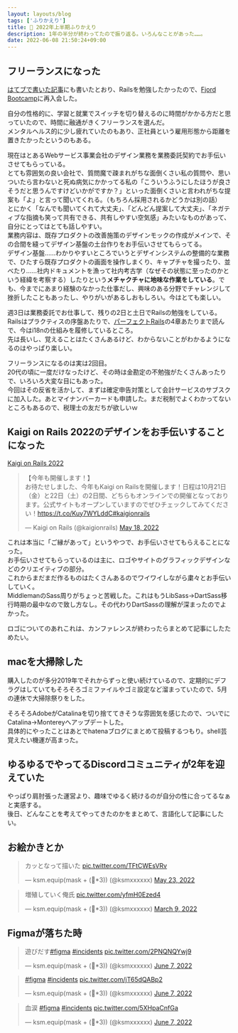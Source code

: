 ```yaml
---
layout: layouts/blog
tags: ['ふりかえり']
title: 💭 2022年上半期ふりかえり
description: 1年の半分が終わってたので振り返る。いろんなことがあった……。
date: 2022-06-08 21:50:24+09:00
---
```


## フリーランスになった

[はてブで書いた記事](https://ksmxxxxxx.hatenablog.com/entry/2021/05/29/215144)にも書いたとおり、Railsを勉強したかったので、[Fjord Bootcamp](https://bootcamp.fjord.jp/welcome)に再入会した。

自分の性格的に、学習と就業でスイッチを切り替えるのに時間がかかる方だと思っていたので、時間に融通がきくフリーランスを選んだ。  
メンタルヘルス的に少し疲れていたのもあり、正社員という雇用形態から距離を置きたかったというのもある。

現在はとあるWebサービス事業会社のデザイン業務を業務委託契約でお手伝いさせてもらっている。  
とても雰囲気の良い会社で、質問魔で疎まれがちな面倒くさい私の質問や、思いついたら言わないと死ぬ病気にかかってる私の「こういうふうにしたほうが良さそうだと思うんですけどいかがですか？」といった面倒くさいと言われがちな提案も「よ」と言って聞いてくれる。（もちろん採用されるかどうかは別の話）  
とにかく「なんでも聞いてくれて大丈夫」、「どんどん提案して大丈夫」、「ネガティブな指摘も笑って共有できる、共有しやすい空気感」みたいなものがあって、自分にとってはとても話しやすい。  
業務内容は、既存プロダクトの改善施策のデザインモックの作成がメインで、その合間を縫ってデザイン基盤の土台作りをお手伝いさせてもらってる。  
デザイン基盤……わかりやすいところでいうとデザインシステムの整備的な業務で、ひたすら既存プロダクトの画面を操作しまくり、キャプチャを撮ったり、並べたり……社内ドキュメントを漁って社内考古学（なぜその状態に至ったのかという経緯を考察する）したりという**メチャクチャに地味な作業をしている**。でも、今までにあまり経験のなかった仕事だし、興味のある分野でチャレンジして挫折したこともあったし、やりがいがあるしおもしろい。今はとても楽しい。

週3日は業務委託でお仕事して、残りの2日と土日でRailsの勉強をしている。  
Railsはプラクティスの序盤あたりで、[パーフェクトRails](https://gihyo.jp/book/2020/978-4-297-11462-6)の4章あたりまで読んで、今はi18nの仕組みを履修しているところ。  
先は長いし、覚えることはたくさんあるけど、わからないことがわかるようになるのはやっぱり楽しい。

フリーランスになるのは実は2回目。  
20代の頃に一度だけなったけど、その時は金勘定の不勉強がたくさんあったりで、いろいろ大変な目にもあった。  
今回はその反省を活かして、まずは確定申告対策として会計サービスのサブスクに加入した。あとマイナンバーカードも申請した。まだ税制でよくわかってないところもあるので、税理士の友だちが欲しいｗ

## Kaigi on Rails 2022のデザインをお手伝いすることになった

[Kaigi on Rails 2022](https://kaigionrails.org/2022/)

<blockquote class="twitter-tweet"><p lang="ja" dir="ltr">【今年も開催します！】<br>お待たせしました、今年もKaigi on Railsを開催します！日程は10月21日（金）と22日（土）の2日間、どちらもオンラインでの開催となっております。公式サイトもオープンしていますのでぜひチェックしてみてください！<a href="https://t.co/Kuy7WYLddC">https://t.co/Kuy7WYLddC</a><a href="https://twitter.com/hashtag/kaigionrails?src=hash&amp;ref_src=twsrc%5Etfw">#kaigionrails</a></p>&mdash; Kaigi on Rails (@kaigionrails) <a href="https://twitter.com/kaigionrails/status/1526904826650849280?ref_src=twsrc%5Etfw">May 18, 2022</a></blockquote> <script async src="https://platform.twitter.com/widgets.js" charset="utf-8"></script>

これは本当に「ご縁があって」というやつで、お手伝いさせてもらえることになった。  
お手伝いさせてもらっているのは主に、ロゴやサイトのグラフィックデザインなどのクリエイティブの部分。  
これからまだまだ作るものはたくさんあるのでワイワイしながら粛々とお手伝いしていく。  
MiddlemanのSass周りがちょっと苦戦した。これはもうLibSass→DartSass移行時期の最中なので致し方なし。その代わりDartSassの理解が深まったのでよかった。

ロゴについてのあれこれは、カンファレンスが終わったらまとめて記事にしたためたい。

## macを大掃除した

購入したのが多分2019年でそれからずっと使い続けているので、定期的にデフラグはしていてもそろそろゴミファイルやゴミ設定など溜まっていたので、5月の連休で大掃除祭りをした。  

そろそろAdobeがCatalinaを切り捨ててきそうな雰囲気を感じたので、ついでにCatalina→Montereyへアップデートした。  
具体的にやったことはあとでhatenaブログにまとめて投稿するつもり。shell芸覚えたい機運が高まった。

## ゆるゆるでやってるDiscordコミュニティが2年を迎えていた

やっぱり肩肘張った運営より、趣味でゆるく続けるのが自分の性に合ってるなぁと実感する。  
後日、どんなことを考えてやってきたのかをまとめて、言語化して記事にしたい。

## お絵かきとか

<blockquote class="twitter-tweet"><p lang="ja" dir="ltr">カッとなって描いた <a href="https://t.co/TFtCWEsVRv">pic.twitter.com/TFtCWEsVRv</a></p>&mdash; ksm.equip(mask + (💉*3)) (@ksmxxxxxx) <a href="https://twitter.com/ksmxxxxxx/status/1528726793347547137?ref_src=twsrc%5Etfw">May 23, 2022</a></blockquote> <script async src="https://platform.twitter.com/widgets.js" charset="utf-8"></script>

<blockquote class="twitter-tweet"><p lang="ja" dir="ltr">増殖していく俺氏 <a href="https://t.co/yfmH0Ezed4">pic.twitter.com/yfmH0Ezed4</a></p>&mdash; ksm.equip(mask + (💉*3)) (@ksmxxxxxx) <a href="https://twitter.com/ksmxxxxxx/status/1501578757886595078?ref_src=twsrc%5Etfw">March 9, 2022</a></blockquote> <script async src="https://platform.twitter.com/widgets.js" charset="utf-8"></script>

## Figmaが落ちた時

<blockquote class="twitter-tweet"><p lang="ja" dir="ltr">遊びだす<a href="https://twitter.com/hashtag/figma?src=hash&amp;ref_src=twsrc%5Etfw">#figma</a> <a href="https://twitter.com/hashtag/incidents?src=hash&amp;ref_src=twsrc%5Etfw">#incidents</a> <a href="https://t.co/2PNQNQYwj9">pic.twitter.com/2PNQNQYwj9</a></p>&mdash; ksm.equip(mask + (💉*3)) (@ksmxxxxxx) <a href="https://twitter.com/ksmxxxxxx/status/1534076445295005697?ref_src=twsrc%5Etfw">June 7, 2022</a></blockquote> <script async src="https://platform.twitter.com/widgets.js" charset="utf-8"></script>

<blockquote class="twitter-tweet"><p lang="und" dir="ltr"><a href="https://twitter.com/hashtag/figma?src=hash&amp;ref_src=twsrc%5Etfw">#figma</a> <a href="https://twitter.com/hashtag/incidents?src=hash&amp;ref_src=twsrc%5Etfw">#incidents</a> <a href="https://t.co/jT65dQABp2">pic.twitter.com/jT65dQABp2</a></p>&mdash; ksm.equip(mask + (💉*3)) (@ksmxxxxxx) <a href="https://twitter.com/ksmxxxxxx/status/1534078013952114688?ref_src=twsrc%5Etfw">June 7, 2022</a></blockquote> <script async src="https://platform.twitter.com/widgets.js" charset="utf-8"></script>

<blockquote class="twitter-tweet"><p lang="ja" dir="ltr">血涙 <a href="https://twitter.com/hashtag/figma?src=hash&amp;ref_src=twsrc%5Etfw">#figma</a> <a href="https://twitter.com/hashtag/incidents?src=hash&amp;ref_src=twsrc%5Etfw">#incidents</a> <a href="https://t.co/5XHpaCnfGa">pic.twitter.com/5XHpaCnfGa</a></p>&mdash; ksm.equip(mask + (💉*3)) (@ksmxxxxxx) <a href="https://twitter.com/ksmxxxxxx/status/1534079704416010240?ref_src=twsrc%5Etfw">June 7, 2022</a></blockquote> <script async src="https://platform.twitter.com/widgets.js" charset="utf-8"></script>